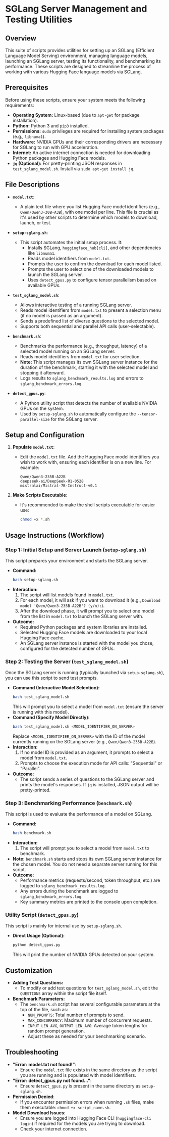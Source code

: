 # SGLang Server Management and Testing Utilities

## Overview

This suite of scripts provides utilities for setting up an SGLang (Efficient Language Model Serving) environment, managing language models, launching an SGLang server, testing its functionality, and benchmarking its performance. These scripts are designed to streamline the process of working with various Hugging Face language models via SGLang.

## Prerequisites

Before using these scripts, ensure your system meets the following requirements:

*   **Operating System:** Linux-based (due to `apt-get` for package installation).
*   **Python:** Python 3 and `pip3` installed.
*   **Permissions:** `sudo` privileges are required for installing system packages (e.g., `libnuma1`).
*   **Hardware:** NVIDIA GPUs and their corresponding drivers are necessary for SGLang to run with GPU acceleration.
*   **Internet:** An active internet connection is needed for downloading Python packages and Hugging Face models.
*   **`jq` (Optional):** For pretty-printing JSON responses in `test_sglang_model.sh`. Install via `sudo apt-get install jq`.

## File Descriptions

*   **`model.txt`**:
    *   A plain text file where you list Hugging Face model identifiers (e.g., `Qwen/Qwen3-30B-A3B`), with one model per line. This file is crucial as it's used by other scripts to determine which models to download, launch, or test.

*   **`setup-sglang.sh`**:
    *   This script automates the initial setup process. It:
        *   Installs SGLang, `huggingface_hub[cli]`, and other dependencies like `libnuma1`.
        *   Reads model identifiers from `model.txt`.
        *   Prompts the user to confirm the download for each model listed.
        *   Prompts the user to select one of the downloaded models to launch the SGLang server.
        *   Uses `detect_gpus.py` to configure tensor parallelism based on available GPUs.

*   **`test_sglang_model.sh`**:
    *   Allows interactive testing of a running SGLang server.
    *   Reads model identifiers from `model.txt` to present a selection menu (if no model is passed as an argument).
    *   Sends a predefined list of diverse questions to the selected model.
    *   Supports both sequential and parallel API calls (user-selectable).

*   **`benchmark.sh`**:
    *   Benchmarks the performance (e.g., throughput, latency) of a selected model running on an SGLang server.
    *   Reads model identifiers from `model.txt` for user selection.
    *   **Note:** This script manages its own SGLang server instance for the duration of the benchmark, starting it with the selected model and stopping it afterward.
    *   Logs results to `sglang_benchmark_results.log` and errors to `sglang_benchmark_errors.log`.

*   **`detect_gpus.py`**:
    *   A Python utility script that detects the number of available NVIDIA GPUs on the system.
    *   Used by `setup-sglang.sh` to automatically configure the `--tensor-parallel-size` for the SGLang server.

## Setup and Configuration

1.  **Populate `model.txt`**:
    *   Edit the `model.txt` file. Add the Hugging Face model identifiers you wish to work with, ensuring each identifier is on a new line. For example:
        ```
        Qwen/Qwen3-235B-A22B
        deepseek-ai/DeepSeek-R1-0528
        mistralai/Mistral-7B-Instruct-v0.1
        ```

2.  **Make Scripts Executable**:
    *   It's recommended to make the shell scripts executable for easier use:
        ```bash
        chmod +x *.sh
        ```

## Usage Instructions (Workflow)

### Step 1: Initial Setup and Server Launch (`setup-sglang.sh`)

This script prepares your environment and starts the SGLang server.

*   **Command:**
    ```bash
    bash setup-sglang.sh
    ```
*   **Interaction:**
    1.  The script will list models found in `model.txt`.
    2.  For each model, it will ask if you want to download it (e.g., `Download model 'Qwen/Qwen3-235B-A22B'? (y/n):`).
    3.  After the download phase, it will prompt you to select one model from the list in `model.txt` to launch the SGLang server with.
*   **Outcome:**
    *   Required Python packages and system libraries are installed.
    *   Selected Hugging Face models are downloaded to your local Hugging Face cache.
    *   An SGLang server instance is started with the model you chose, configured for the detected number of GPUs.

### Step 2: Testing the Server (`test_sglang_model.sh`)

Once the SGLang server is running (typically launched via `setup-sglang.sh`), you can use this script to send test prompts.

*   **Command (Interactive Model Selection):**
    ```bash
    bash test_sglang_model.sh
    ```
    This will prompt you to select a model from `model.txt` (ensure the server is running with this model).
*   **Command (Specify Model Directly):**
    ```bash
    bash test_sglang_model.sh <MODEL_IDENTIFIER_ON_SERVER>
    ```
    Replace `<MODEL_IDENTIFIER_ON_SERVER>` with the ID of the model currently running on the SGLang server (e.g., `Qwen/Qwen3-235B-A22B`).
*   **Interaction:**
    1.  If no model ID is provided as an argument, it prompts to select a model from `model.txt`.
    2.  Prompts to choose the execution mode for API calls: "Sequential" or "Parallel".
*   **Outcome:**
    *   The script sends a series of questions to the SGLang server and prints the model's responses. If `jq` is installed, JSON output will be pretty-printed.

### Step 3: Benchmarking Performance (`benchmark.sh`)

This script is used to evaluate the performance of a model on SGLang.

*   **Command:**
    ```bash
    bash benchmark.sh
    ```
*   **Interaction:**
    1.  The script will prompt you to select a model from `model.txt` to benchmark.
*   **Note:** `benchmark.sh` starts and stops its own SGLang server instance for the chosen model. You do not need a separate server running for this script.
*   **Outcome:**
    *   Performance metrics (requests/second, token throughput, etc.) are logged to `sglang_benchmark_results.log`.
    *   Any errors during the benchmark are logged to `sglang_benchmark_errors.log`.
    *   Key summary metrics are printed to the console upon completion.

### Utility Script (`detect_gpus.py`)

This script is mainly for internal use by `setup-sglang.sh`.

*   **Direct Usage (Optional):**
    ```bash
    python detect_gpus.py
    ```
    This will print the number of NVIDIA GPUs detected on your system.

## Customization

*   **Adding Test Questions:**
    *   To modify or add test questions for `test_sglang_model.sh`, edit the `QUESTIONS` array within the script file itself.
*   **Benchmark Parameters:**
    *   The `benchmark.sh` script has several configurable parameters at the top of the file, such as:
        *   `NUM_PROMPTS`: Total number of prompts to send.
        *   `MAX_CONCURRENCY`: Maximum number of concurrent requests.
        *   `INPUT_LEN_AVG`, `OUTPUT_LEN_AVG`: Average token lengths for random prompt generation.
        *   Adjust these as needed for your benchmarking scenario.

## Troubleshooting

*   **"Error: model.txt not found!"**:
    *   Ensure the `model.txt` file exists in the same directory as the script you are running and is populated with model identifiers.
*   **"Error: detect_gpus.py not found..."**:
    *   Ensure `detect_gpus.py` is present in the same directory as `setup-sglang.sh`.
*   **Permission Denied**:
    *   If you encounter permission errors when running `.sh` files, make them executable: `chmod +x script_name.sh`.
*   **Model Download Issues**:
    *   Ensure you are logged into Hugging Face CLI (`huggingface-cli login`) if required for the models you are trying to download.
    *   Check your internet connection.
